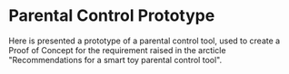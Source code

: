 # Parental Control Prototype

Here is presented a prototype of a parental control tool, used to create a Proof of Concept for the requirement raised in the arcticle "Recommendations for a smart toy parental control tool".
